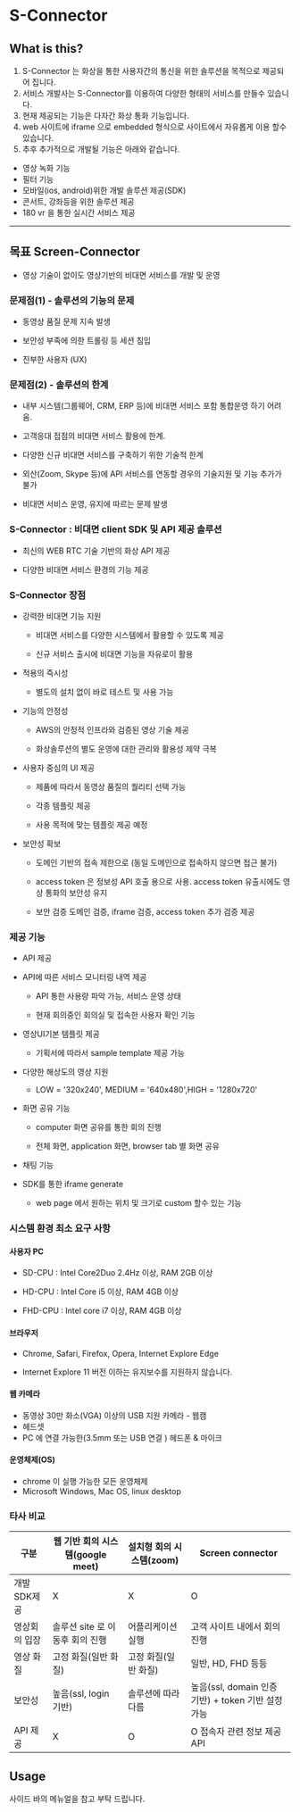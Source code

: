 # S-Connector

## What is this?

1. S-Connector 는 화상을 통한 사용자간의 통신을 위한 솔루션을 목적으로 제공되어 집니다.
2. 서비스 개발사는 S-Connector를 이용하여 다양한 형태의 서비스를 만들수 있습니다.
3. 현재 제공되는 기능은 다자간 화상 통화 기능입니다.
4. web 사이트에 iframe 으로 embedded 형식으로 사이트에서 자유롭게 이용 할수 있습니다.
5. 추후 추가적으로 개발될 기능은 아래와 같습니다.

- 영상 녹화 기능
- 필터 기능
- 모바일(ios, android)위한 개발 솔루션 제공(SDK)
- 콘서트, 강좌등을 위한 솔루션 제공
- 180 vr 을 통한 실시간 서비스 제공

---

## 목표 Screen-Connector

- 영상 기술이 없이도 영상기반의 비대면 서비스를 개발 및 운영

### 문제점(1) - 솔루션의 기능의 문제

- 동영상 품질 문제 지속 발생

- 보안성 부족에 의한 트롤링 등 세션 침입

- 진부한 사용자 (UX)

### 문제점(2) - 솔루션의 한계

- 내부 시스템(그룹웨어, CRM, ERP 등)에 비대면 서비스 포함 통합운영 하기 어려움.

- 고객응대 접점의 비대면 서비스 활용에 한계.

- 다양한 신규 비대면 서비스를 구축하기 위한 기술적 한계

- 외산(Zoom, Skype 등)에 API 서비스를 연동할 경우의 기술지원 및 기능 추가가 불가

- 비대면 서비스 운영, 유지에 따르는 문제 발생

### S-Connector : 비대면 client SDK 및 API 제공 솔루션

- 최신의 WEB RTC 기술 기반의 화상 API 제공

- 다양한 비대면 서비스 환경의 기능 제공

### S-Connector 장점

- 강력한 비대면 기능 지원

  - 비대면 서비스를 다양한 시스템에서 활용할 수 있도록 제공

  - 신규 서비스 출시에 비대면 기능을 자유로이 활용

- 적용의 즉시성

  - 별도의 설치 없이 바로 테스트 및 사용 가능

- 기능의 안정성

  - AWS의 안정적 인프라와 검증된 영상 기술 제공

  - 화상솔루션의 별도 운영에 대한 관리와 활용성 제약 극복

- 사용자 중심의 UI 제공

  - 제품에 따라서 동영상 품질의 퀄리티 선택 가능

  - 각종 템플릿 제공

  - 사용 목적에 맞는 템플릿 제공 예정

- 보안성 확보

  - 도메인 기반의 접속 제한으로 (동일 도메인으로 접속하지 않으면 접근 불가)

  - access token 은 정보성 API 호출 용으로 사용. access token 유출시에도 영상 통화의 보안성 유지

  - 보안 검증 도메인 검증, iframe 검증, access token 추가 검증 제공

### 제공 기능

- API 제공

- API에 따른 서비스 모니터링 내역 제공

  - API 통한 사용량 파악 가능, 서비스 운영 상태

  - 현재 회의중인 회의실 및 접속한 사용자 확인 기능

- 영상UI기본 템플릿 제공

  - 기획서에 따라서 sample template 제공 가능

- 다양한 해상도의 영상 지원

  - LOW = '320x240', MEDIUM = '640x480',HIGH = '1280x720'

- 화면 공유 기능

  - computer 화면 공유를 통한 회의 진행

  - 전체 화면, application 화면, browser tab 별 화면 공유

- 채팅 기능

- SDK를 통한 iframe generate

  - web page 에서 원하는 위치 및 크기로 custom 할수 있는 기능

### 시스템 환경 최소 요구 사항

#### 사용자 PC

- SD-CPU : Intel Core2Duo 2.4Hz 이상, RAM 2GB 이상

- HD-CPU : Intel Core i5 이상, RAM 4GB 이상

- FHD-CPU : Intel core i7 이상, RAM 4GB 이상

#### 브라우저

- Chrome, Safari, Firefox, Opera, Internet Explore Edge

- Internet Explore 11 버전 이하는 유지보수를 지원하지 않습니다.

#### 웹 카메라

- 동영상 30만 화소(VGA) 이상의 USB 지원 카메라 - 웹캠
- 헤드셋
- PC 에 연결 가능한(3.5mm 또는 USB 연결 ) 헤드폰 & 마이크

#### 운영체제(OS)

- chrome 이 실행 가능한 모든 운영체제
- Microsoft Windows, Mac OS, linux desktop

### 타사 비교

| 구분          | 웹 기반 회의 시스템(google meet) | 설치형 회의 시스템(zoom) | Screen connector                                   |
| ------------- | -------------------------------- | ------------------------ | -------------------------------------------------- |
| 개발 SDK제공  | X                                | X                        | O                                                  |
| 영상회의 입장 | 솔루션 site 로 이동후 회의 진행  | 어플리케이션 실행        | 고객 사이트 내에서 회의 진행                       |
| 영상 화질     | 고정 화질(일반 화질)             | 고정 화질(일반 화질)     | 일반, HD, FHD 등등                                 |
| 보안성        | 높음(ssl, login 기반)            | 솔루션에 따라 다름       | 높음(ssl, domain 인증 기반) + token 기반 설정 가능 |
| API 제공      | X                                | O                        | O 접속자 관련 정보 제공 API                        |

## Usage

사이드 바의 메뉴얼을 참고 부탁 드립니다.
